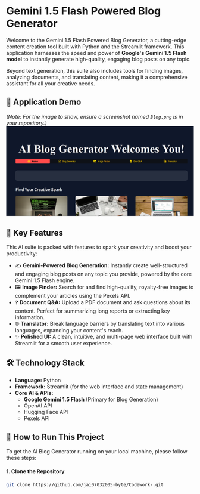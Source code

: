 # Gemini 1.5 Flash Powered Blog Generator

Welcome to the Gemini 1.5 Flash Powered Blog Generator, a cutting-edge content creation tool built with Python and the Streamlit framework. This application harnesses the speed and power of **Google's Gemini 1.5 Flash model** to instantly generate high-quality, engaging blog posts on any topic.

Beyond text generation, this suite also includes tools for finding images, analyzing documents, and translating content, making it a comprehensive assistant for all your creative needs.

📸 **Application Demo**
---
*(Note: For the image to show, ensure a screenshot named `Blog.png` is in your repository.)*
![AI Blog Generator Screenshot](Blog.png)

🚀 **Key Features**
---
This AI suite is packed with features to spark your creativity and boost your productivity:

*   ✍️ **Gemini-Powered Blog Generation:** Instantly create well-structured and engaging blog posts on any topic you provide, powered by the core Gemini 1.5 Flash engine.
*   🖼️ **Image Finder:** Search for and find high-quality, royalty-free images to complement your articles using the Pexels API.
*   ❓ **Document Q&A:** Upload a PDF document and ask questions about its content. Perfect for summarizing long reports or extracting key information.
*   🌐 **Translator:** Break language barriers by translating text into various languages, expanding your content's reach.
*   ✨ **Polished UI:** A clean, intuitive, and multi-page web interface built with Streamlit for a smooth user experience.

🛠️ **Technology Stack**
---
*   **Language:** Python
*   **Framework:** Streamlit (for the web interface and state management)
*   **Core AI & APIs:**
    *   **Google Gemini 1.5 Flash** (Primary for Blog Generation)
    *   OpenAI API
    *   Hugging Face API
    *   Pexels API

🔧 **How to Run This Project**
---
To get the AI Blog Generator running on your local machine, please follow these steps:

#### 1. Clone the Repository
```bash
git clone https://github.com/jai07032005-byte/Codework-.git